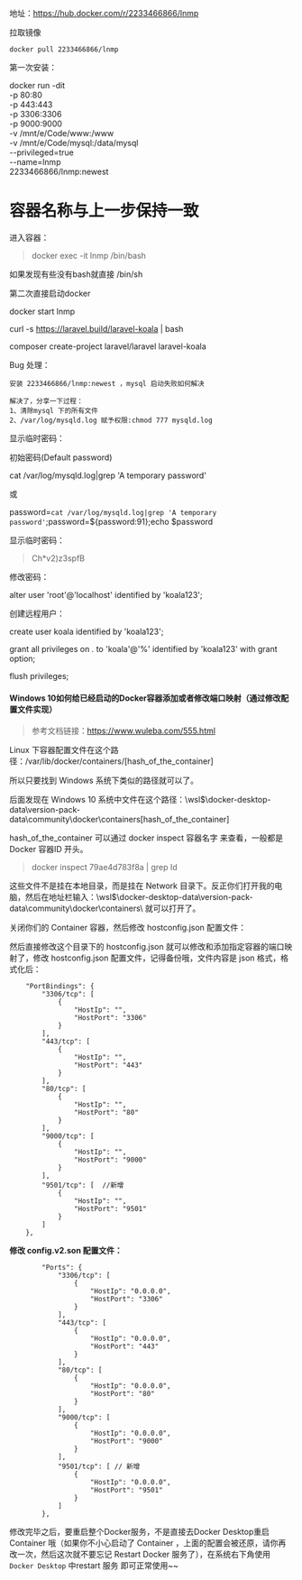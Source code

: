 地址：https://hub.docker.com/r/2233466866/lnmp

拉取镜像

```
docker pull 2233466866/lnmp
```

第一次安装：

docker run -dit \
-p 80:80 \
-p 443:443 \
-p 3306:3306 \
-p 9000:9000 \
-v /mnt/e/Code/www:/www \
-v /mnt/e/Code/mysql:/data/mysql \
--privileged=true \
--name=lnmp \
2233466866/lnmp:newest

# 容器名称与上一步保持一致

进入容器：

> docker exec -it lnmp /bin/bash

如果发现有些没有bash就直接  /bin/sh

第二次直接启动docker

docker start lnmp

curl -s https://laravel.build/laravel-koala | bash

composer create-project laravel/laravel laravel-koala

Bug 处理：

```
安装 2233466866/lnmp:newest ，mysql 启动失败如何解决

解决了，分享一下过程：
1、清除mysql 下的所有文件
2、/var/log/mysqld.log 赋予权限:chmod 777 mysqld.log
```

显示临时密码：

初始密码(Default password)

cat /var/log/mysqld.log|grep 'A temporary password'

 或

password=`cat /var/log/mysqld.log|grep 'A temporary password'`;password=${password:91};echo $password

显示临时密码：

> Ch*v2)z3spfB

修改密码：

alter user 'root'@'localhost' identified by 'koala123';

创建远程用户：

create user koala identified by 'koala123';

grant all privileges on *.* to 'koala'@'%' identified by 'koala123' with grant option;

flush privileges;

#### Windows 10如何给已经启动的Docker容器添加或者修改端口映射（通过修改配置文件实现）

> 参考文档链接：https://www.wuleba.com/555.html

Linux 下容器配置文件在这个路径：/var/lib/docker/containers/[hash_of_the_container]

所以只要找到 Windows 系统下类似的路径就可以了。

后面发现在 Windows 10 系统中文件在这个路径：\\wsl$\docker-desktop-data\version-pack-data\community\docker\containers\[hash_of_the_container]

hash_of_the_container 可以通过 docker inspect 容器名字 来查看，一般都是 Docker 容器ID 开头。

> docker inspect 79ae4d783f8a | grep Id

这些文件不是挂在本地目录，而是挂在 Network 目录下。反正你们打开我的电脑，然后在地址栏输入：\\wsl$\docker-desktop-data\version-pack-data\community\docker\containers\   就可以打开了。

关闭你们的 Container 容器，然后修改 hostconfig.json 配置文件：

然后直接修改这个目录下的 hostconfig.json 就可以修改和添加指定容器的端口映射了，修改 hostconfig.json 配置文件，记得备份哦，文件内容是 json 格式，格式化后：

```
    "PortBindings": {
        "3306/tcp": [
            {
                "HostIp": "",
                "HostPort": "3306"
            }
        ],
        "443/tcp": [
            {
                "HostIp": "",
                "HostPort": "443"
            }
        ],
        "80/tcp": [
            {
                "HostIp": "",
                "HostPort": "80"
            }
        ],
        "9000/tcp": [
            {
                "HostIp": "",
                "HostPort": "9000"
            }
        ],
        "9501/tcp": [  //新增
            {
                "HostIp": "",
                "HostPort": "9501"
            }
        ]
    },
```

**修改 config.v2.son 配置文件：**

```
        "Ports": {
            "3306/tcp": [
                {
                    "HostIp": "0.0.0.0",
                    "HostPort": "3306"
                }
            ],
            "443/tcp": [
                {
                    "HostIp": "0.0.0.0",
                    "HostPort": "443"
                }
            ],
            "80/tcp": [
                {
                    "HostIp": "0.0.0.0",
                    "HostPort": "80"
                }
            ],
            "9000/tcp": [
                {
                    "HostIp": "0.0.0.0",
                    "HostPort": "9000"
                }
            ],
            "9501/tcp": [ // 新增
                {
                    "HostIp": "0.0.0.0",
                    "HostPort": "9501"
                }
            ]
        },
```

修改完毕之后，要重启整个Docker服务，不是直接去Docker Desktop重启 Container 哦（如果你不小心启动了 Container  ，上面的配置会被还原，请你再改一次，然后这次就不要忘记 Restart Docker 服务了），在系统右下角使用 `Docker Desktop` 中restart 服务  即可正常使用~~
